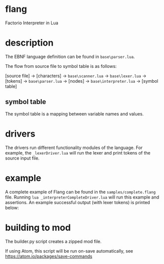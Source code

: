 # flang
Factorio Interpreter in Lua

# description

The EBNF language definition can be found in `base\parser.lua`.

The flow from source file to symbol table is as follows:

[source file] -> [characters] -> `base\scanner.lua` -> `base\lexer.lua` -> [tokens] -> `base\parser.lua` -> [nodes] -> `base\interpreter.lua` -> [symbol table]

## symbol table

The symbol table is a mapping between variable names and values.

# drivers
The drivers run different functionality modules of the language. For example, the `_lexerDriver.lua` will run the lexer and print tokens of the source input file.

# example

A complete example of Flang can be found in the `samples/complete.flang` file. Running `lua _interpreterCompleteDriver.lua` will run this example and assertions. An example successful output (with lexer tokens) is printed below:

# building to mod
The builder.py script creates a zipped mod file.

If using Atom, this script will be run on-save automatically, see https://atom.io/packages/save-commands
